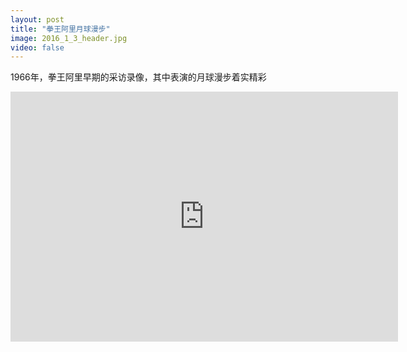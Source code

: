 ```yaml
---
layout: post
title: "拳王阿里月球漫步"
image: 2016_1_3_header.jpg
video: false
---
```


1966年，拳王阿里早期的采访录像，其中表演的月球漫步着实精彩

<iframe src="http://likeyou.x9.fjjsp01.com/youku/videoyk.jsp?token=v&width=620&height=400&auto=no&id=XOTYzMzIwMzM2" width="620" height="400" marginheight="0" marginwidth="0" frameborder="0" scrolling="no"></iframe>

